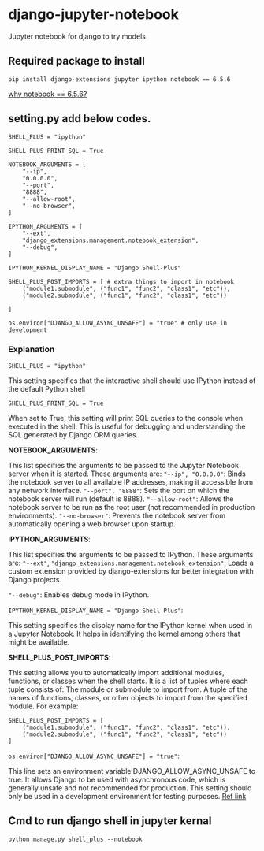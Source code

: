 # django-jupyter-notebook
Jupyter notebook for django to try models

## Required package to install

```
pip install django-extensions jupyter ipython notebook == 6.5.6
```

[why notebook == 6.5.6?](https://stackoverflow.com/questions/78094928/commanderror-could-not-load-shell-runner-ipython-notebook)

## setting.py add below codes.

```
SHELL_PLUS = "ipython"

SHELL_PLUS_PRINT_SQL = True

NOTEBOOK_ARGUMENTS = [
    "--ip",
    "0.0.0.0",
    "--port",
    "8888",
    "--allow-root",
    "--no-browser",
]

IPYTHON_ARGUMENTS = [
    "--ext",
    "django_extensions.management.notebook_extension",
    "--debug",
]

IPYTHON_KERNEL_DISPLAY_NAME = "Django Shell-Plus"

SHELL_PLUS_POST_IMPORTS = [ # extra things to import in notebook
    ("module1.submodule", ("func1", "func2", "class1", "etc")),
    ("module2.submodule", ("func1", "func2", "class1", "etc"))

]

os.environ["DJANGO_ALLOW_ASYNC_UNSAFE"] = "true" # only use in development 
```
### Explanation

`SHELL_PLUS = "ipython"`

This setting specifies that the interactive shell should use IPython instead of the default Python shell

`SHELL_PLUS_PRINT_SQL = True`

When set to True, this setting will print SQL queries to the console when executed in the shell. This is useful for debugging and understanding the SQL generated by Django ORM queries.

**NOTEBOOK_ARGUMENTS**:

This list specifies the arguments to be passed to the Jupyter Notebook server when it is started. These arguments are:
`"--ip", "0.0.0.0"`: Binds the notebook server to all available IP addresses, making it accessible from any network interface.
`"--port", "8888"`: Sets the port on which the notebook server will run (default is 8888).
`"--allow-root"`: Allows the notebook server to be run as the root user (not recommended in production environments).
`"--no-browser"`: Prevents the notebook server from automatically opening a web browser upon startup.

**IPYTHON_ARGUMENTS**:

This list specifies the arguments to be passed to IPython. These arguments are:
`"--ext"`, `"django_extensions.management.notebook_extension"`: Loads a custom extension provided by django-extensions for better integration with Django projects.

`"--debug"`: Enables debug mode in IPython.

`IPYTHON_KERNEL_DISPLAY_NAME = "Django Shell-Plus"`:

This setting specifies the display name for the IPython kernel when used in a Jupyter Notebook. It helps in identifying the kernel among others that might be available.

**SHELL_PLUS_POST_IMPORTS**:

This setting allows you to automatically import additional modules, functions, or classes when the shell starts. It is a list of tuples where each tuple consists of:
The module or submodule to import from.
A tuple of the names of functions, classes, or other objects to import from the specified module.
For example:

```
SHELL_PLUS_POST_IMPORTS = [
    ("module1.submodule", ("func1", "func2", "class1", "etc")),
    ("module2.submodule", ("func1", "func2", "class1", "etc"))
]
```

`os.environ["DJANGO_ALLOW_ASYNC_UNSAFE"] = "true"`:

This line sets an environment variable DJANGO_ALLOW_ASYNC_UNSAFE to true. It allows Django to be used with asynchronous code, which is generally unsafe and not recommended for production. This setting should only be used in a development environment for testing purposes.
[Ref link](https://stackoverflow.com/questions/62193187/django-shell-plus-how-to-access-jupyter-notebook-in-docker-container)

## Cmd to run django shell in jupyter kernal

```
python manage.py shell_plus --notebook
```
